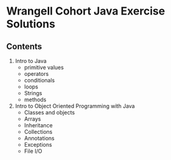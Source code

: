 # Wrangell Cohort Java Exercise Solutions

## Contents
1. Intro to Java
    - primitive values
    - operators
    - conditionals
    - loops
    - Strings
    - methods
2. Intro to Object Oriented Programming with Java
    - Classes and objects
    - Arrays
    - Inheritance
    - Collections
    - Annotations
    - Exceptions
    - File I/O